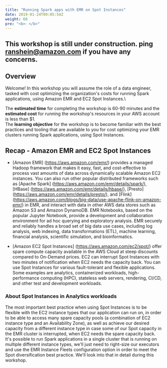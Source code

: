 ```yaml
---
title: "Running Spark apps with EMR on Spot Instances"
date: 2019-01-24T09:05:54Z
weight: 60
pre: "<b>⁃ </b>"
---
```


## This workshop is still under construction. ping ranshein@amazon.com if you have any concerns.

## Overview

Welcome! In this workshop you will assume the role of a data engineer, tasked with cost optimizing the organization's costs for running Spark applications, using Amazon EMR and EC2 Spot Instances.\

The **estimated time** for completing the workshop is 60-90 minutes and the **estimated cost** for running the workshop's resources in your AWS account is less than $1.\
The **learning objective** for the workshop is to become familiar with the best practices and tooling that are available to you for cost optimizing your EMR clusters running Spark applications, using Spot Instances.

## Recap - Amazon EMR and EC2 Spot Instances

* [Amazon EMR] (https://aws.amazon.com/emr/) provides a managed Hadoop framework that makes it easy, fast, and cost-effective to process vast amounts of data across dynamically scalable Amazon EC2 instances. You can also run other popular distributed frameworks such as [Apache Spark] (https://aws.amazon.com/emr/details/spark/), [HBase] (https://aws.amazon.com/emr/details/hbase/), [Presto] (https://aws.amazon.com/emr/details/presto/), and [Flink] (https://aws.amazon.com/blogs/big-data/use-apache-flink-on-amazon-emr/) in EMR, and interact with data in other AWS data stores such as Amazon S3 and Amazon DynamoDB. EMR Notebooks, based on the popular Jupyter Notebook, provide a development and collaboration environment for ad hoc querying and exploratory analysis.
  EMR securely and reliably handles a broad set of big data use cases, including log analysis, web indexing, data transformations (ETL), machine learning, financial analysis, scientific simulation, and bioinformatics.
    
* [Amazon EC2 Spot Instances] (https://aws.amazon.com/ec2/spot/) offer spare compute capacity available in the AWS Cloud at steep discounts compared to On-Demand prices. EC2 can interrupt Spot Instances with two minutes of notification when EC2 needs the capacity back. You can use Spot Instances for various fault-tolerant and flexible applications. Some examples are analytics, containerized workloads, high-performance computing (HPC), stateless web servers, rendering, CI/CD, and other test and development workloads.

### About Spot Instances in Analytics workloads
The most important best practice when using Spot Instances is to be flexible with the EC2 instance types that our application can run on, in order to be able to access many spare capacity pools (a combination of EC2 instance type and an Availability Zone), as well as achieve our desired capacity from a different instance type in case some of our Spot capacity in the EMR cluster is interrupted, when EC2 needs the spare capacity back.\
It's possible to run Spark applications in a single cluster that is running on multiple different instance types, we'll just need to right-size our executors and use the EMR Instance Fleets configuration option in order to meet the Spot diversification best practice. We'll look into that in detail during this workshop.

